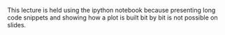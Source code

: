This lecture is held using the ipython notebook because presenting long code
snippets and showing how a plot is built bit by bit is not possible on slides.
